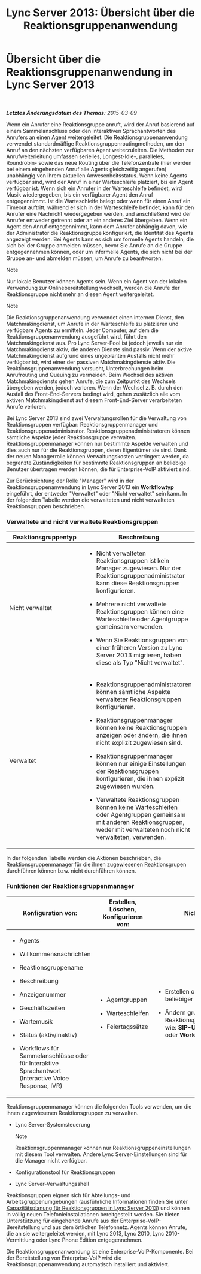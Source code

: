 ﻿---
title: 'Lync Server 2013: Übersicht über die Reaktionsgruppenanwendung'
TOCTitle: Übersicht über die Reaktionsgruppenanwendung
ms:assetid: 6cc333e7-4029-4372-86b2-016040c415fb
ms:mtpsurl: https://technet.microsoft.com/de-de/library/Gg398513(v=OCS.15)
ms:contentKeyID: 49294323
ms.date: 05/19/2016
mtps_version: v=OCS.15
ms.translationtype: HT
---

# Übersicht über die Reaktionsgruppenanwendung in Lync Server 2013

 

_**Letztes Änderungsdatum des Themas:** 2015-03-09_

Wenn ein Anrufer eine Reaktionsgruppe anruft, wird der Anruf basierend auf einem Sammelanschluss oder den interaktiven Sprachantworten des Anrufers an einen Agent weitergeleitet. Die Reaktionsgruppenanwendung verwendet standardmäßige Reaktionsgruppenroutingmethoden, um den Anruf an den nächsten verfügbaren Agent weiterzuleiten. Die Methoden zur Anrufweiterleitung umfassen serielles, Longest-Idle-, paralleles, Roundrobin- sowie das neue Routing über die Telefonzentrale (hier werden bei einem eingehenden Anruf alle Agents gleichzeitig angerufen) unabhängig von ihrem aktuellen Anwesenheitsstatus. Wenn keine Agents verfügbar sind, wird der Anruf in einer Warteschleife platziert, bis ein Agent verfügbar ist. Wenn sich ein Anrufer in der Warteschleife befindet, wird Musik wiedergegeben, bis ein verfügbarer Agent den Anruf entgegennimmt. Ist die Warteschleife belegt oder wenn für einen Anruf ein Timeout auftritt, während er sich in der Warteschleife befindet, kann für den Anrufer eine Nachricht wiedergegeben werden, und anschließend wird der Anrufer entweder getrennt oder an ein anderes Ziel übergeben. Wenn ein Agent den Anruf entgegennimmt, kann dem Anrufer abhängig davon, wie der Administrator die Reaktionsgruppe konfiguriert, die Identität des Agents angezeigt werden. Bei Agents kann es sich um formelle Agents handeln, die sich bei der Gruppe anmelden müssen, bevor Sie Anrufe an die Gruppe entgegennehmen können, oder um informelle Agents, die sich nicht bei der Gruppe an- und abmelden müssen, um Anrufe zu beantworten.


> [!NOTE]
> Nur lokale Benutzer können Agents sein. Wenn ein Agent von der lokalen Verwendung zur Onlinebereitstellung wechselt, werden die Anrufe der Reaktionsgruppe nicht mehr an diesen Agent weitergeleitet.




> [!NOTE]
> Die Reaktionsgruppenanwendung verwendet einen internen Dienst, den Matchmakingdienst, um Anrufe in der Warteschleife zu platzieren und verfügbare Agents zu ermitteln. Jeder Computer, auf dem die Reaktionsgruppenanwendung ausgeführt wird, führt den Matchmakingdienst aus. Pro Lync Server-Pool ist jedoch jeweils nur ein Matchmakingdienst aktiv, die anderen Dienste sind passiv. Wenn der aktive Matchmakingdienst aufgrund eines ungeplanten Ausfalls nicht mehr verfügbar ist, wird einer der passiven Matchmakingdienste aktiv. Die Reaktionsgruppenanwendung versucht, Unterbrechungen beim Anrufrouting und Queuing zu vermeiden. Beim Wechsel des aktiven Matchmakingdiensts gehen Anrufe, die zum Zeitpunkt des Wechsels übergeben werden, jedoch verloren. Wenn der Wechsel z.&nbsp;B. durch den Ausfall des Front-End-Servers bedingt wird, gehen zusätzlich alle vom aktiven Matchmakingdienst auf diesem Front-End-Server verarbeiteten Anrufe verloren.



Bei Lync Server 2013 sind zwei Verwaltungsrollen für die Verwaltung von Reaktionsgruppen verfügbar: Reaktionsgruppenmanager und Reaktionsgruppenadministrator. Reaktionsgruppenadministratoren können sämtliche Aspekte jeder Reaktionsgruppe verwalten. Reaktionsgruppenmanager können nur bestimmte Aspekte verwalten und dies auch nur für die Reaktionsgruppen, deren Eigentümer sie sind. Dank der neuen Managerrolle können Verwaltungskosten verringert werden, da begrenzte Zuständigkeiten für bestimmte Reaktionsgruppen an beliebige Benutzer übertragen werden können, die für Enterprise-VoIP aktiviert sind.

Zur Berücksichtung der Rolle "Manager" wird in der Reaktionsgruppenanwendung in Lync Server 2013 ein **Workflowtyp** eingeführt, der entweder "Verwaltet" oder "Nicht verwaltet" sein kann. In der folgenden Tabelle werden die verwalteten und nicht verwalteten Reaktionsgruppen beschrieben.

### Verwaltete und nicht verwaltete Reaktionsgruppen

<table>
<colgroup>
<col style="width: 50%" />
<col style="width: 50%" />
</colgroup>
<thead>
<tr class="header">
<th>Reaktionsgruppentyp</th>
<th>Beschreibung</th>
</tr>
</thead>
<tbody>
<tr class="odd">
<td><p>Nicht verwaltet</p></td>
<td><ul>
<li><p>Nicht verwalteten Reaktionsgruppen ist kein Manager zugewiesen. Nur der Reaktionsgruppenadministrator kann diese Reaktionsgruppen konfigurieren.</p></li>
<li><p>Mehrere nicht verwaltete Reaktionsgruppen können eine Warteschleife oder Agentgruppe gemeinsam verwenden.</p></li>
<li><p>Wenn Sie Reaktionsgruppen von einer früheren Version zu Lync Server 2013 migrieren, haben diese als Typ &quot;Nicht verwaltet&quot;.</p></li>
</ul></td>
</tr>
<tr class="even">
<td><p>Verwaltet</p></td>
<td><ul>
<li><p>Reaktionsgruppenadministratoren können sämtliche Aspekte verwalteter Reaktionsgruppen konfigurieren.</p></li>
<li><p>Reaktionsgruppenmanager können keine Reaktionsgruppen anzeigen oder ändern, die ihnen nicht explizit zugewiesen sind.</p></li>
<li><p>Reaktionsgruppenmanager können nur einige Einstellungen der Reaktionsgruppen konfigurieren, die ihnen explizit zugewiesen wurden.</p></li>
<li><p>Verwaltete Reaktionsgruppen können keine Warteschleifen oder Agentgruppen gemeinsam mit anderen Reaktionsgruppen, weder mit verwalteten noch nicht verwalteten, verwenden.</p></li>
</ul></td>
</tr>
</tbody>
</table>


In der folgenden Tabelle werden die Aktionen beschrieben, die Reaktionsgruppenmanager für die ihnen zugewiesenen Reaktionsgrupen durchführen können bzw. nicht durchführen können.

### Funktionen der Reaktionsgruppenmanager

<table>
<colgroup>
<col style="width: 33%" />
<col style="width: 33%" />
<col style="width: 33%" />
</colgroup>
<thead>
<tr class="header">
<th>Konfiguration von:</th>
<th>Erstellen, Löschen, Konfigurieren von:</th>
<th>Nicht möglich:</th>
</tr>
</thead>
<tbody>
<tr class="odd">
<td><ul>
<li><p>Agents</p></li>
<li><p>Willkommensnachrichten</p></li>
<li><p>Reaktionsgruppename</p></li>
<li><p>Beschreibung</p></li>
<li><p>Anzeigenummer</p></li>
<li><p>Geschäftszeiten</p></li>
<li><p>Wartemusik</p></li>
<li><p>Status (aktiv/inaktiv)</p></li>
<li><p>Workflows für Sammelanschlüsse oder für Interaktive Sprachantwort (Interactive Voice Response, IVR)</p></li>
</ul></td>
<td><ul>
<li><p>Agentgruppen</p></li>
<li><p>Warteschleifen</p></li>
<li><p>Feiertagssätze</p></li>
</ul></td>
<td><ul>
<li><p>Erstellen oder Löschen beliebiger Workflowtypen</p></li>
<li><p>Ändern grundlegender Reaktionsgruppeneinstellungen, wie: <strong>SIP-URI</strong> , <strong>Telefonnummer</strong> oder <strong>Workflowtyp</strong> .</p></li>
</ul></td>
</tr>
</tbody>
</table>


Reaktionsgruppenmanager können die folgenden Tools verwenden, um die ihnen zugewiesenen Reaktionsgruppen zu verwalten.

  - Lync Server-Systemsteuerung
    

    > [!NOTE]
    > Reaktionsgruppenmanager können nur Reaktionsgruppeneinstellungen mit diesem Tool verwalten. Andere Lync Server-Einstellungen sind für die Manager nicht verfügbar.



  - Konfigurationstool für Reaktionsgruppen

  - Lync Server-Verwaltungsshell

Reaktionsgruppen eignen sich für Abteilungs- und Arbeitsgruppenumgebungen (ausführliche Informationen finden Sie unter [Kapazitätsplanung für Reaktionsgruppen in Lync Server 2013](lync-server-2013-capacity-planning-for-response-group.md)) und können in völlig neuen Telefonieinstallationen bereitgestellt werden. Sie bieten Unterstützung für eingehende Anrufe aus der Enterprise-VoIP-Bereitstellung und aus dem örtlichen Telefonnetz. Agents können Anrufe, die an sie weitergeleitet werden, mit Lync 2013, Lync 2010, Lync 2010-Vermittlung oder Lync Phone Edition entgegennehmen.

Die Reaktionsgruppenanwendung ist eine Enterprise-VoIP-Komponente. Bei der Bereitstellung von Enterprise-VoIP wird die Reaktionsgruppenanwendung automatisch installiert und aktiviert.


